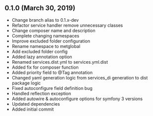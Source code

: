 ## 0.1.0 (March 30, 2019)
  - Change branch alias to 0.1.x-dev
  - Refactor service handler remove unnecessary classes
  - Change composer name and description
  - Complete changing namespaces
  - Improve excluded folder configuration
  - Rename namespace to metglobal
  - Add excluded folder config
  - Added lazy annotation option
  - Renamed services.dist.yml to services.yml.dist
  - Added fix for composer function
  - Added priority field to @Tag annotation
  - Changed yaml generation logic from services_di generation to dist package logic
  - Fixed autoconfigure field definition bug
  - Handled reflection exception
  - Added autowire & autoconfigure options for symfony 3 versions
  - Updated dependencies
  - Added initial commit

